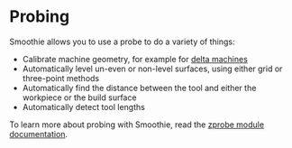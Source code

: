 
# Probing

Smoothie allows you to use a probe to do a variety of things:

- Calibrate machine geometry, for example for [delta machines](delta.md)
- Automatically level un-even or non-level surfaces, using either grid or three-point methods
- Automatically find the distance between the tool and either the workpiece or the build surface
- Automatically detect tool lengths

To learn more about probing with Smoothie, read the [zprobe module documentation](/zprobe.md).
